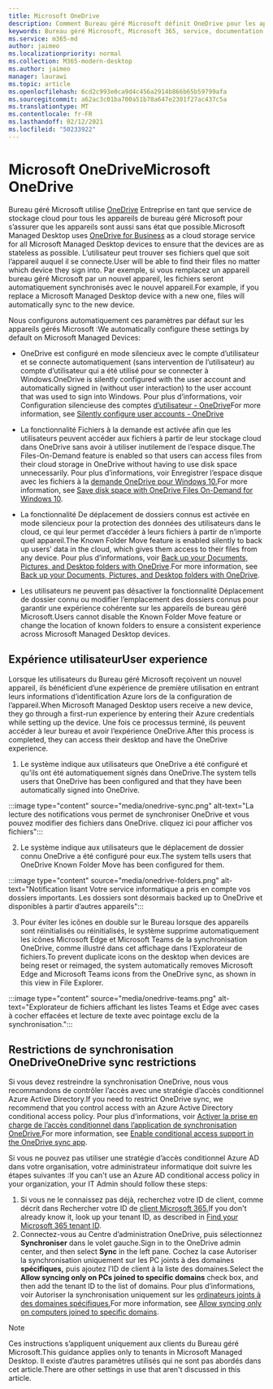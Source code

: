 ```yaml
---
title: Microsoft OneDrive
description: Comment Bureau géré Microsoft définit OneDrive pour les appareils inscrits
keywords: Bureau géré Microsoft, Microsoft 365, service, documentation, applications, applications métier, applications métier
ms.service: m365-md
author: jaimeo
ms.localizationpriority: normal
ms.collection: M365-modern-desktop
ms.author: jaimeo
manager: laurawi
ms.topic: article
ms.openlocfilehash: 6cd2c993e0ca9d4c456a2914b866b65b59799afa
ms.sourcegitcommit: a62ac3c01ba700a51b78a647e2301f27ac437c5a
ms.translationtype: MT
ms.contentlocale: fr-FR
ms.lasthandoff: 02/12/2021
ms.locfileid: "50233922"
---
```

# <a name="microsoft-onedrive"></a><span data-ttu-id="0118f-104">Microsoft OneDrive</span><span class="sxs-lookup"><span data-stu-id="0118f-104">Microsoft OneDrive</span></span>

<span data-ttu-id="0118f-105">Bureau géré Microsoft utilise [OneDrive](https://docs.microsoft.com/onedrive/plan-onedrive-enterprise) Entreprise en tant que service de stockage cloud pour tous les appareils de bureau géré Microsoft pour s’assurer que les appareils sont aussi sans état que possible.</span><span class="sxs-lookup"><span data-stu-id="0118f-105">Microsoft Managed Desktop uses [OneDrive for Business](https://docs.microsoft.com/onedrive/plan-onedrive-enterprise) as a cloud storage service for all Microsoft Managed Desktop devices to ensure that the devices are as stateless as possible.</span></span> <span data-ttu-id="0118f-106">L’utilisateur peut trouver ses fichiers quel que soit l’appareil auquel il se connecte.</span><span class="sxs-lookup"><span data-stu-id="0118f-106">User will be able to find their files no matter which device they sign into.</span></span> <span data-ttu-id="0118f-107">Par exemple, si vous remplacez un appareil bureau géré Microsoft par un nouvel appareil, les fichiers seront automatiquement synchronisés avec le nouvel appareil.</span><span class="sxs-lookup"><span data-stu-id="0118f-107">For example, if you replace a Microsoft Managed Desktop device with a new one, files will automatically sync to the new device.</span></span>

<span data-ttu-id="0118f-108">Nous configurons automatiquement ces paramètres par défaut sur les appareils gérés Microsoft :</span><span class="sxs-lookup"><span data-stu-id="0118f-108">We automatically configure these settings by default on Microsoft Managed Devices:</span></span>

- <span data-ttu-id="0118f-109">OneDrive est configuré en mode silencieux avec le compte d’utilisateur et se connecte automatiquement (sans intervention de l’utilisateur) au compte d’utilisateur qui a été utilisé pour se connecter à Windows.</span><span class="sxs-lookup"><span data-stu-id="0118f-109">OneDrive is silently configured with the user account and automatically signed in (without user interaction) to the user account that was used to sign into Windows.</span></span> <span data-ttu-id="0118f-110">Pour plus d’informations, voir Configuration silencieuse des comptes [d’utilisateur - OneDrive](https://docs.microsoft.com/onedrive/use-silent-account-configuration)</span><span class="sxs-lookup"><span data-stu-id="0118f-110">For more information, see [Silently configure user accounts - OneDrive](https://docs.microsoft.com/onedrive/use-silent-account-configuration)</span></span>

- <span data-ttu-id="0118f-111">La fonctionnalité Fichiers à la demande est activée afin que les utilisateurs peuvent accéder aux fichiers à partir de leur stockage cloud dans OneDrive sans avoir à utiliser inutilement de l’espace disque.</span><span class="sxs-lookup"><span data-stu-id="0118f-111">The Files-On-Demand feature is enabled so that users can access files from their cloud storage in OneDrive without having to use disk space unnecessarily.</span></span> <span data-ttu-id="0118f-112">Pour plus d’informations, voir Enregistrer l’espace disque avec les fichiers à la [demande OneDrive pour Windows 10.](https://support.microsoft.com/office/save-disk-space-with-onedrive-files-on-demand-for-windows-10-0e6860d3-d9f3-4971-b321-7092438fb38e)</span><span class="sxs-lookup"><span data-stu-id="0118f-112">For more information, see [Save disk space with OneDrive Files On-Demand for Windows 10](https://support.microsoft.com/office/save-disk-space-with-onedrive-files-on-demand-for-windows-10-0e6860d3-d9f3-4971-b321-7092438fb38e).</span></span>

- <span data-ttu-id="0118f-113">La fonctionnalité De déplacement de dossiers connus est activée en mode silencieux pour la protection des données des utilisateurs dans le cloud, ce qui leur permet d’accéder à leurs fichiers à partir de n’importe quel appareil.</span><span class="sxs-lookup"><span data-stu-id="0118f-113">The Known Folder Move feature is enabled silently to back up users’ data in the cloud, which gives them access to their files from any device.</span></span> <span data-ttu-id="0118f-114">Pour plus d’informations, voir [Back up your Documents, Pictures, and Desktop folders with OneDrive](https://support.microsoft.com/office/back-up-your-documents-pictures-and-desktop-folders-with-onedrive-d61a7930-a6fb-4b95-b28a-6552e77c3057).</span><span class="sxs-lookup"><span data-stu-id="0118f-114">For more information, see [Back up your Documents, Pictures, and Desktop folders with OneDrive](https://support.microsoft.com/office/back-up-your-documents-pictures-and-desktop-folders-with-onedrive-d61a7930-a6fb-4b95-b28a-6552e77c3057).</span></span>

- <span data-ttu-id="0118f-115">Les utilisateurs ne peuvent pas désactiver la fonctionnalité Déplacement de dossier connu ou modifier l’emplacement des dossiers connus pour garantir une expérience cohérente sur les appareils de bureau géré Microsoft.</span><span class="sxs-lookup"><span data-stu-id="0118f-115">Users cannot disable the Known Folder Move feature or change the location of known folders to ensure a consistent experience across Microsoft Managed Desktop devices.</span></span>

## <a name="user-experience"></a><span data-ttu-id="0118f-116">Expérience utilisateur</span><span class="sxs-lookup"><span data-stu-id="0118f-116">User experience</span></span>

<span data-ttu-id="0118f-117">Lorsque les utilisateurs du Bureau géré Microsoft reçoivent un nouvel appareil, ils bénéficient d’une expérience de première utilisation en entrant leurs informations d’identification Azure lors de la configuration de l’appareil.</span><span class="sxs-lookup"><span data-stu-id="0118f-117">When Microsoft Managed Desktop users receive a new device, they go through a first-run experience by entering their Azure credentials while setting up the device.</span></span> <span data-ttu-id="0118f-118">Une fois ce processus terminé, ils peuvent accéder à leur bureau et avoir l’expérience OneDrive.</span><span class="sxs-lookup"><span data-stu-id="0118f-118">After this process is completed, they can access their desktop and have the OneDrive experience.</span></span>

1. <span data-ttu-id="0118f-119">Le système indique aux utilisateurs que OneDrive a été configuré et qu’ils ont été automatiquement signés dans OneDrive.</span><span class="sxs-lookup"><span data-stu-id="0118f-119">The system tells users that OneDrive has been configured and that they have been automatically signed into OneDrive.</span></span>

:::image type="content" source="media/onedrive-sync.png" alt-text="La lecture des notifications vous permet de synchroniser OneDrive et vous pouvez modifier des fichiers dans OneDrive. cliquez ici pour afficher vos fichiers":::

2. <span data-ttu-id="0118f-121">Le système indique aux utilisateurs que le déplacement de dossier connu OneDrive a été configuré pour eux.</span><span class="sxs-lookup"><span data-stu-id="0118f-121">The system tells users that OneDrive Known Folder Move has been configured for them.</span></span>

:::image type="content" source="media/onedrive-folders.png" alt-text="Notification lisant Votre service informatique a pris en compte vos dossiers importants. Les dossiers sont désormais backed up to OneDrive et disponibles à partir d’autres appareils":::

3. <span data-ttu-id="0118f-123">Pour éviter les icônes en double sur le Bureau lorsque des appareils sont réinitialisés ou réinitialisés, le système supprime automatiquement les icônes Microsoft Edge et Microsoft Teams de la synchronisation OneDrive, comme illustré dans cet affichage dans l’Explorateur de fichiers.</span><span class="sxs-lookup"><span data-stu-id="0118f-123">To prevent duplicate icons on the desktop when devices are being reset or reimaged, the system automatically removes Microsoft Edge and Microsoft Teams icons from the OneDrive sync, as shown in this view in File Explorer.</span></span>

:::image type="content" source="media/onedrive-teams.png" alt-text="Explorateur de fichiers affichant les listes Teams et Edge avec cases à cocher effacées et lecture de texte avec pointage exclu de la synchronisation.":::


## <a name="onedrive-sync-restrictions"></a><span data-ttu-id="0118f-125">Restrictions de synchronisation OneDrive</span><span class="sxs-lookup"><span data-stu-id="0118f-125">OneDrive sync restrictions</span></span>

<span data-ttu-id="0118f-126">Si vous devez restreindre la synchronisation OneDrive, nous vous recommandons de contrôler l’accès avec une stratégie d’accès conditionnel Azure Active Directory.</span><span class="sxs-lookup"><span data-stu-id="0118f-126">If you need to restrict OneDrive sync, we recommend that you control access with an Azure Active Directory conditional access policy.</span></span> <span data-ttu-id="0118f-127">Pour plus d’informations, voir [Activer la prise en charge de l’accès conditionnel dans l’application de synchronisation OneDrive.](https://docs.microsoft.com/onedrive/enable-conditional-access)</span><span class="sxs-lookup"><span data-stu-id="0118f-127">For more information, see [Enable conditional access support in the OneDrive sync app](https://docs.microsoft.com/onedrive/enable-conditional-access).</span></span>

<span data-ttu-id="0118f-128">Si vous ne pouvez pas utiliser une stratégie d’accès conditionnel Azure AD dans votre organisation, votre administrateur informatique doit suivre les étapes suivantes :</span><span class="sxs-lookup"><span data-stu-id="0118f-128">If you can't use an Azure AD conditional access policy in your organization, your IT Admin should follow these steps:</span></span>

1. <span data-ttu-id="0118f-129">Si vous ne le connaissez pas déjà, recherchez votre ID de client, comme décrit dans Rechercher votre ID de [client Microsoft 365.](https://docs.microsoft.com/onedrive/find-your-office-365-tenant-id)</span><span class="sxs-lookup"><span data-stu-id="0118f-129">If you don't already know it, look up your tenant ID, as described in [Find your Microsoft 365 tenant ID](https://docs.microsoft.com/onedrive/find-your-office-365-tenant-id).</span></span>
2. <span data-ttu-id="0118f-130">Connectez-vous au Centre d’administration OneDrive, puis sélectionnez **Synchroniser** dans le volet gauche.</span><span class="sxs-lookup"><span data-stu-id="0118f-130">Sign in to the OneDrive admin center, and then select **Sync** in the left pane.</span></span> <span data-ttu-id="0118f-131">Cochez la case Autoriser la synchronisation uniquement sur les PC joints à des domaines **spécifiques,** puis ajoutez l’ID de client à la liste des domaines.</span><span class="sxs-lookup"><span data-stu-id="0118f-131">Select the **Allow syncing only on PCs joined to specific domains** check box, and then add the tenant ID to the list of domains.</span></span> <span data-ttu-id="0118f-132">Pour plus d’informations, voir Autoriser la synchronisation uniquement sur les [ordinateurs joints à des domaines spécifiques.](https://docs.microsoft.com/onedrive/allow-syncing-only-on-specific-domains)</span><span class="sxs-lookup"><span data-stu-id="0118f-132">For more information, see [Allow syncing only on computers joined to specific domains](https://docs.microsoft.com/onedrive/allow-syncing-only-on-specific-domains).</span></span>

> [!NOTE]
> <span data-ttu-id="0118f-133">Ces instructions s’appliquent uniquement aux clients du Bureau géré Microsoft.</span><span class="sxs-lookup"><span data-stu-id="0118f-133">This guidance applies only to tenants in Microsoft Managed Desktop.</span></span> <span data-ttu-id="0118f-134">Il existe d’autres paramètres utilisés qui ne sont pas abordés dans cet article.</span><span class="sxs-lookup"><span data-stu-id="0118f-134">There are other settings in use that aren't discussed in this article.</span></span>
